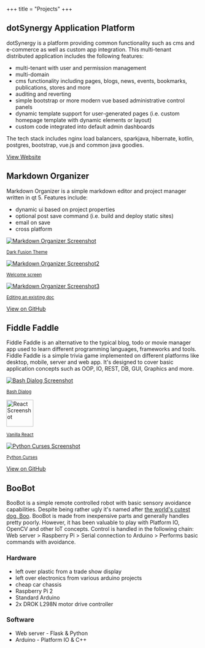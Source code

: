 +++
title = "Projects"
+++

dotSynergy Application Platform
-------------------------------

dotSynergy is a platform providing common functionality such as cms and e-commerce as well as custom app integration. This multi-tenant distributed application includes the following features:

*   multi-tenant with user and permission management
*   multi-domain
*   cms functionality including pages, blogs, news, events, bookmarks, publications, stores and more
*   auditing and reverting
*   simple bootstrap or more modern vue based administrative control panels
*   dynamic template support for user-generated pages (i.e. custom homepage template with dynamic elements or layout)
*   custom code integrated into default admin dashboards

The tech stack includes nginx load balancers, sparkjava, hibernate, kotlin, postgres, bootstrap, vue.js and common java goodies.

<a href="https://www.dotsynergy.com" class="button">View Website</a>


Markdown Organizer
------------------

Markdown Organizer is a simple markdown editor and project manager written in qt 5. Features include:

*   dynamic ui based on project properties
*   optional post save command (i.e. build and deploy static sites)
*   email on save
*   cross platform

<div class="screenshots">
<div><a href="/assets/img/markdownorganizer/screenshot.png"> <img src="/assets/img/markdownorganizer/screenshot.png" alt="Markdown Organizer Screenshot"><p><small>Dark Fusion Theme</small></p></a></div>
<div><a href="/assets/img/markdownorganizer/screenshot2.png"> <img src="/assets/img/markdownorganizer/screenshot2.png" alt="Markdown Organizer Screenshot2"><p><small>Welcome screen</small></p></a></div>
<div><a href="/assets/img/markdownorganizer/screenshot3.png"> <img src="/assets/img/markdownorganizer/screenshot3.png" alt="Markdown Organizer Screenshot3"><p><small>Editing an existing doc</small></p></a></div>
</div>

<a href="https://github.com/JeffSmithDev/markdownorganizer" class="button">View on GitHub</a>

Fiddle Faddle
-------------

Fiddle Faddle is an alternative to the typical blog, todo or movie manager app used to learn different programming languages, frameworks and tools. Fiddle Faddle is a simple trivia game implemented on different platforms like desktop, mobile, server and web app. It's designed to cover basic application concepts such as OOP, IO, REST, DB, GUI, Graphics and more.

<div class="screenshots">
<div><a href="/assets/img/fiddlefaddle/bash-dialog.png"> <img src="/assets/img/fiddlefaddle/bash-dialog.png" alt="Bash Dialog Screenshot"><p><small>Bash Dialog</small></p></a></div>
<div><a href="/assets/img/fiddlefaddle/react.png"> <img src="/assets/img/fiddlefaddle/react.png" style="height: 70px;" alt="React Screenshot"><p><small>Vanilla React</small></p></a></div>
<div><a href="/assets/img/fiddlefaddle/python-curses.png"> <img src="/assets/img/fiddlefaddle/python-curses.png" alt="Python Curses Screenshot"><p><small>Python Curses</small></p></a></div>
</div>


<a href="https://github.com/JeffSmithDev/FiddleFaddle" class="button">View on GitHub</a>

BooBot
------

BooBot is a simple remote controlled robot with basic sensory avoidance capabilities. Despite being rather ugly it's named after [the world's cutest dog, Boo](http://www.boothedog.net). BooBot is made from inexpensive parts and generally handles pretty poorly. However, it has been valuable to play with Platform IO, OpenCV and other IoT concepts. Control is handled in the following chain: Web server > Raspberry Pi > Serial connection to Arduino > Performs basic commands with avoidance.

### Hardware

*   left over plastic from a trade show display
*   left over electronics from various arduino projects
*   cheap car chassis
*   Raspberry Pi 2
*   Standard Arduino
*   2x DROK L298N motor drive controller

### Software

*   Web server - Flask & Python
*   Arduino - Platform IO & C++
